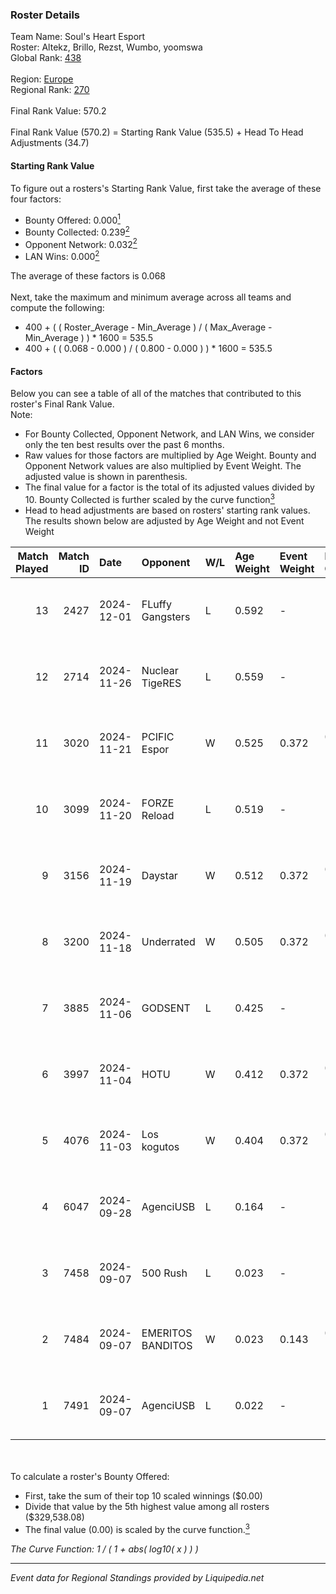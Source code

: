 ### Roster Details<br />
Team Name: Soul's Heart Esport<br />
Roster: Altekz, Brillo, Rezst, Wumbo, yoomswa<br />
Global Rank: [438](../standings_global.md)<br />
<br />
Region: [Europe]( ../standings_europe.md)<br />
Regional Rank: [270]( ../standings_europe.md)<br />
<br />
Final Rank Value:  570.2<br />
<br />
Final Rank Value (570.2) = Starting Rank Value (535.5) + Head To Head Adjustments (34.7)<br />

#### Starting Rank Value<br />
To figure out a rosters's Starting Rank Value, first take the average of these four factors:<br />
- Bounty Offered: 0.000[<sup>1</sup>](#table2)
- Bounty Collected: 0.239[<sup>2</sup>](#table1)
- Opponent Network: 0.032[<sup>2</sup>](#table1)
- LAN Wins: 0.000[<sup>2</sup>](#table1)

The average of these factors is 0.068<br />
<br />
Next, take the maximum and minimum average across all teams and compute the following:<br />
- 400 + ( ( Roster_Average - Min_Average ) / ( Max_Average - Min_Average ) ) * 1600 = 535.5
- 400 + ( ( 0.068 - 0.000 ) / ( 0.800 - 0.000 ) ) * 1600 = 535.5


#### Factors<br />
Below you can see a table of all of the matches that contributed to this roster's Final Rank Value.<br />
Note:<br />

- For Bounty Collected, Opponent Network, and LAN Wins, we consider only the ten best results over the past 6 months.
- Raw values for those factors are multiplied by Age Weight. Bounty and Opponent Network values are also multiplied by Event Weight. The adjusted value is shown in parenthesis.
- The final value for a factor is the total of its adjusted values divided by 10. Bounty Collected is further scaled by the curve function[<sup>3</sup>](#curveFunction)
- Head to head adjustments are based on rosters' starting rank values. The results shown below are adjusted by Age Weight and not Event Weight
<span id="table1"></span><br />


| Match Played | Match ID | Date       | Opponent          | W/L | Age Weight | Event Weight | Bounty Collected | Opponent Network | LAN Wins  | H2H Adj. | Roster                                |
| -: | -: | :- | :- | :- | :- | :- | :- | :- | :- | -: | :- |
|           13 |     2427 | 2024-12-01 | FLuffy Gangsters  | L   | 0.592      | -            | -                | -                | -         |    -3.15 | Altekz, Brillo, Rezst, Wumbo, yoomswa |
|           12 |     2714 | 2024-11-26 | Nuclear TigeRES   | L   | 0.559      | -            | -                | -                | -         |    -3.86 | Altekz, Brillo, Rezst, Wumbo, yoomswa |
|           11 |     3020 | 2024-11-21 | PCIFIC Espor      | W   | 0.525      | 0.372        | 0.004 (0.001)    | 0.251 (0.049)    | 0 (0.000) |    12.38 | Altekz, Brillo, Rezst, Wumbo, yoomswa |
|           10 |     3099 | 2024-11-20 | FORZE Reload      | L   | 0.519      | -            | -                | -                | -         |    -2.91 | Altekz, Brillo, Rezst, Wumbo, yoomswa |
|            9 |     3156 | 2024-11-19 | Daystar           | W   | 0.512      | 0.372        | 0.000 (0.000)    | 0.131 (0.025)    | 0 (0.000) |     9.35 | Altekz, Brillo, Rezst, Wumbo, yoomswa |
|            8 |     3200 | 2024-11-18 | Underrated        | W   | 0.505      | 0.372        | 0.002 (0.000)    | 0.268 (0.050)    | 0 (0.000) |    10.37 | Altekz, Brillo, Rezst, Wumbo, yoomswa |
|            7 |     3885 | 2024-11-06 | GODSENT           | L   | 0.425      | -            | -                | -                | -         |    -4.51 | Altekz, Brillo, Rezst, Wumbo, yoomswa |
|            6 |     3997 | 2024-11-04 | HOTU              | W   | 0.412      | 0.372        | 0.003 (0.000)    | 0.768 (0.118)    | 0 (0.000) |     9.03 | Altekz, Brillo, Rezst, Wumbo, yoomswa |
|            5 |     4076 | 2024-11-03 | Los kogutos       | W   | 0.404      | 0.372        | 0.032 (0.005)    | 0.515 (0.077)    | 0 (0.000) |    11.33 | Altekz, Brillo, Rezst, Wumbo, yoomswa |
|            4 |     6047 | 2024-09-28 | AgenciUSB         | L   | 0.164      | -            | -                | -                | -         |    -2.95 | Brillo, Ed1m, Rezst, Wumbo, yoomswa   |
|            3 |     7458 | 2024-09-07 | 500 Rush          | L   | 0.023      | -            | -                | -                | -         |    -0.26 | Brillo, Ed1m, Rezst, Wumbo, yoomswa   |
|            2 |     7484 | 2024-09-07 | EMERITOS BANDITOS | W   | 0.023      | 0.143        | 0.000 (0.000)    | 0.003 (0.000)    | 0 (0.000) |     0.32 | Brillo, Ed1m, Rezst, Wumbo, yoomswa   |
|            1 |     7491 | 2024-09-07 | AgenciUSB         | L   | 0.022      | -            | -                | -                | -         |    -0.47 | Brillo, Ed1m, Rezst, Wumbo, yoomswa   |

<br />
<span id="table2"></span><br />
To calculate a roster's Bounty Offered:<br />

- First, take the sum of their top 10 scaled winnings ($0.00)
- Divide that value by the 5th highest value among all rosters ($329,538.08)
- The final value (0.00) is scaled by the curve function.[<sup>3</sup>](#curveFunction)

<span id="curveFunction"></span>_The Curve Function: 1 / ( 1 + abs( log10( x ) ) )_<br />

---
_Event data for Regional Standings provided by Liquipedia.net_<br />
